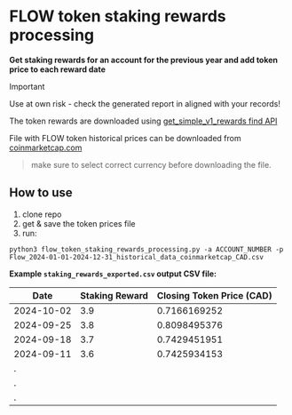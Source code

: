 # FLOW token staking rewards processing
**Get staking rewards for an account for the previous year and add token price to each reward date**

> [!IMPORTANT]  
> Use at own risk - check the generated report in aligned with your records!

The token rewards are downloaded using [get_simple_v1_rewards find API](https://api.find.xyz/swagger/index.html#/Simple/get_simple_v1_rewards)
                        
File with FLOW token historical prices can be downloaded from [coinmarketcap.com](https://coinmarketcap.com/currencies/flow/historical-data/)
> make sure to select correct currency before downloading the file.

## How to use
1) clone repo
2) get & save the token prices file
3) run:

```
python3 flow_token_staking_rewards_processing.py -a ACCOUNT_NUMBER -p Flow_2024-01-01-2024-12-31_historical_data_coinmarketcap_CAD.csv
```

**Example `staking_rewards_exported.csv` output CSV file:**

|Date|Staking Reward|Closing Token Price (CAD)|
|----|--------------|-------------------------|
|2024-10-02|3.9|0.7166169252|
|2024-09-25|3.8|0.8098495376|
|2024-09-18|3.7|0.7429451951|
|2024-09-11|3.6|0.7425934153|
|.|||
|.|||
|.|||
